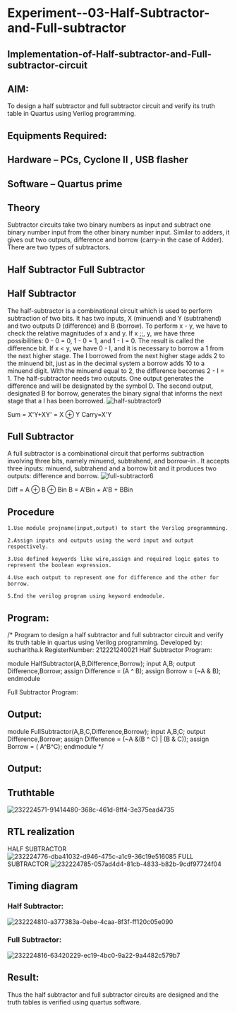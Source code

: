 # Experiment--03-Half-Subtractor-and-Full-subtractor
## Implementation-of-Half-subtractor-and-Full-subtractor-circuit
## AIM:
To design a half subtractor and full subtractor circuit and verify its truth table in Quartus using Verilog programming.

## Equipments Required:
## Hardware – PCs, Cyclone II , USB flasher
## Software – Quartus prime
## Theory
Subtractor circuits take two binary numbers as input and subtract one binary number input from the other binary number input. Similar to adders, it gives out two outputs, difference and borrow (carry-in the case of Adder). There are two types of subtractors.

## Half Subtractor Full Subtractor
## Half Subtractor
The half-subtractor is a combinational circuit which is used to perform subtraction of two bits. It has two inputs, X (minuend) and Y (subtrahend) and two outputs D (difference) and B (borrow). To perform x - y, we have to check the relative magnitudes of x and y. If x ;;, y, we have three possibilities: 0 - 0 = 0, 1 - 0 = 1, and 1 - I = 0. The result is called the difference bit. If x < y, we have 0 - I, and it is necessary to borrow a 1 from the next higher stage. The I borrowed from the next higher stage adds 2 to the minuend bit, just as in the decimal system a borrow adds 10 to a minuend digit. With the minuend equal to 2, the difference becomes 2 - I = 1. The half-subtractor needs two outputs. One output generates the difference and will be designated by the symbol D. The second output, designated B for borrow, generates the binary signal that informs the next stage that a I has been borrowed.
![half-subtractor9](https://user-images.githubusercontent.com/36288975/166112538-58c3bc7c-ee5d-4e6a-ac8d-8e8328efe27a.png)


Sum = X'Y+XY' = X ⊕ Y
Carry=X'Y

## Full Subtractor
A full subtractor is a combinational circuit that performs subtraction involving three bits, namely minuend, subtrahend, and borrow-in . It accepts three inputs: minuend, subtrahend and a borrow bit and it produces two outputs: difference and borrow. 
![full-subtractor6](https://user-images.githubusercontent.com/36288975/166112541-24c68359-3de8-4674-ae22-8272ffc385ed.png)


Diff = A ⊕ B ⊕ Bin B = A'Bin + A'B + BBin

## Procedure
~~~
1.Use module projname(input,output) to start the Verilog programmming.

2.Assign inputs and outputs using the word input and output respectively.

3.Use defined keywords like wire,assign and required logic gates to represent the boolean expression.

4.Use each output to represent one for difference and the other for borrow.

5.End the verilog program using keyword endmodule.
~~~
## Program:
/*
Program to design a half subtractor and full subtractor circuit and verify its truth table in quartus using Verilog programming.
Developed by: sucharitha.k
RegisterNumber:  212221240021
Half Subtractor Program:

module HalfSubtractor(A,B,Difference,Borrow);
input A,B;
output Difference,Borrow;
assign Difference = (A ^ B);
assign Borrow = (~A & B);
endmodule

Full Subtractor Program:

## Output:
module FullSubtractor(A,B,C,Difference,Borrow);
input A,B,C;
output Difference,Borrow;
assign Difference = (~A &(B ^ C) | (B & C));
assign Borrow = ( A^B^C);
endmodule
*/

## Output:

## Truthtable
![232224571-91414480-368c-461d-8ff4-3e375ead4735](https://user-images.githubusercontent.com/94166007/233144711-50b2a16e-2a52-415f-84a8-9c15097776cc.png)



##  RTL realization
HALF SUBTRACTOR
![232224776-dba41032-d946-475c-a1c9-36c19e516085](https://user-images.githubusercontent.com/94166007/233144764-beecdb2c-c90a-4177-b5a6-a089dc4b3546.png)
FULL SUBTRACTOR
![232224785-057ad4d4-81cb-4833-b82b-9cdf97724f04](https://user-images.githubusercontent.com/94166007/233144811-8c1751ac-7d24-4f22-985a-d094d6c414ae.png)

## Timing diagram 
### Half Subtractor:
![232224810-a377383a-0ebe-4caa-8f3f-ff120c05e090](https://user-images.githubusercontent.com/94166007/233144942-27d0d67f-85cc-4019-b9e5-165b56ade55f.png)

### Full Subtractor:
![232224816-63420229-ec19-4bc0-9a22-9a4482c579b7](https://user-images.githubusercontent.com/94166007/233144963-698c65d3-61ad-4b35-9e8e-02dcdfc67d8d.png)

## Result:
Thus the half subtractor and full subtractor circuits are designed and the truth tables is verified using quartus software.
